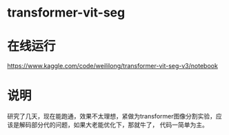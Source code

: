 # transformer-vit-seg

# 在线运行
https://www.kaggle.com/code/weililong/transformer-vit-seg-v3/notebook

# 说明
研究了几天，现在能跑通，效果不太理想，紧做为transformer图像分割实验，应该是解码部分代的问题，如果大老能优化下，那就牛了， 代码一简单为主。


